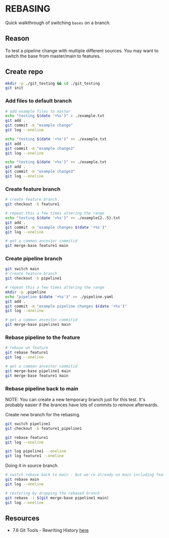 # REBASING

Quick walkthrough of switching `bases` on a branch.  

## Reason

To test a pipeline change with multiple different sources.  You may want to switch the base from master/main to features.  

## Create repo

```sh
mkdir -p ./git_testing && cd ./git_testing
git init
```

### Add files to default branch

```sh
# add example files to master
echo "testing $(date '+%s')" > ./example.txt
git add .
git commit -m "example change"
git log --oneline

echo "testing $(date '+%s')" >> ./example.txt
git add .
git commit -m "example change2"
git log --oneline

echo "testing $(date '+%s')" >> ./example.txt
git add .
git commit -m "example change3"
git log --oneline
```

### Create feature branch

```sh
# create feature branch
git checkout -b feature1

# repeat this a few times altering the range
echo "testing $(date '+%s')" >> ./example{2..5}.txt
git add .
git commit -m "example changes $(date '+%s')"
git log --oneline

# get a common ancestor commitid
git merge-base feature1 main
```

### Create pipeline branch

```sh
git switch main
# create feature branch
git checkout -b pipeline1

# repeat this a few times altering the range
mkdir -p .pipeline
echo "pipeline $(date '+%s')" >> ./pipeline.yaml
git add .
git commit -m "example pipeline changes $(date '+%s')"
git log --oneline

# get a common ancestor commitid
git merge-base pipeline1 main
```

### Rebase pipeline to the feature

```sh
# rebase on feature
git rebase feature1
git log --oneline

# get a common ancestor commitid
git merge-base pipeline1 main
git merge-base feature1 main
```

### Rebase pipeline back to main

NOTE: You can create a new temporary branch just for this test.  It's probably easier if the brances have lots of commits to remove afterwards.  

Create new branch for the rebasing.  

```sh
git switch pipeline1
git checkout -b feature1_pipeline1

git rebase feature1
git log --oneline

git log pipeline1 --oneline
git log feature1 --oneline
```

Doing it in source branch.  

```sh
# switch rebase back to main - but we're already on main including feature
git rebase main
git log --oneline

# restoring by dropping the rebased branch
git rebase -i $(git merge-base pipeline1 main)
git log --oneline
```

## Resources

* 7.6 Git Tools - Rewriting History [here](https://git-scm.com/book/en/v2/Git-Tools-Rewriting-History)  
